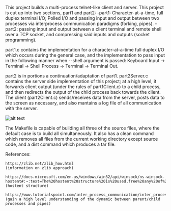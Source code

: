 This project builds a multi-process telnet-like client and server. This project is cut up into two sections,
part1 and part2:
	-part1: Character-at-a-time, full duplex terminal I/O; Polled I/O and passing input and output between 
	        two processes via interprocess communication paradigms (forking, pipes).
	-part2: passing input and output between a client terminal and remote shell over a TCP socket, and 
	        compressing said inputs and outputs (socket programming).

part1.c contains the implementation for a character-at-a-time full duplex I/O which occurs during the general case, and 
the implementation to pass input in the following manner when --shell argument is passed: Keyboard Input -> Terminal -> 
Shell Process -> Terminal -> Terminal Out. 

part2 is in portions a continuation/adaptation of part1. part2Server.c contains the server side implementation of this 
project; at a high level, it forwards client output (under the rules of part1Client.c) to a child process, and then 
redirects the output of the child process back towards the client. The client (part2Client.c) sends/receives data from the server, posts
data to the screen as necessary, and also mantains a log file of all communication with the server.

![alt text](http://web.cs.ucla.edu/~harryxu/courses/111/winter21/ProjectGuide/P1B_design.png)

The Makefile is capable of building all three of the source files, where the default case is to build all simultaneously. 
It also has a clean command which removes all files from the current working directory except source code, and a dist command 
which produces a tar file.  



References: 


	https://zlib.net/zlib_how.html 
	(information on zlib approach)

	https://docs.microsoft.com/en-us/windows/win32/api/winsock/ns-winsock-hostent#:~:text=The%20hostent%20structure%20is%20used,free%20any%20of%20its%20components.
	(hostent structure)

	https://www.tutorialspoint.com/inter_process_communication/inter_process_communication_pipes.htm#:~:text=Two%2Dway%20Communication%20Using%20Pipes&text=Step%201%20%E2%88%92%20Create%20two%20pipes,2%20%E2%88%92%20Create%20a%20child%20process.
	(gain a high level understanding of the dynamic between parent/child processes and pipes)
